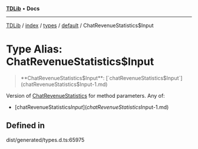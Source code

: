 [**TDLib**](../../../../../../README.md) • **Docs**

***

[TDLib](../../../../../../modules.md) / [index](../../../../../README.md) / [types](../../../README.md) / [default](../README.md) / ChatRevenueStatistics$Input

# Type Alias: ChatRevenueStatistics$Input

> **ChatRevenueStatistics$Input**: [`chatRevenueStatistics$Input`](chatRevenueStatistics$Input-1.md)

Version of [ChatRevenueStatistics](ChatRevenueStatistics.md) for method parameters.
Any of:
- [chatRevenueStatistics$Input](chatRevenueStatistics$Input-1.md)

## Defined in

dist/generated/types.d.ts:65975

